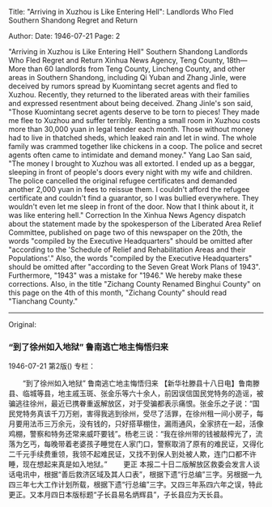 Title: "Arriving in Xuzhou is Like Entering Hell": Landlords Who Fled Southern Shandong Regret and Return

Author: 
Date: 1946-07-21
Page: 2

"Arriving in Xuzhou is Like Entering Hell"
Southern Shandong Landlords Who Fled Regret and Return
Xinhua News Agency, Teng County, 18th—More than 60 landlords from Teng County, Lincheng County, and other areas in Southern Shandong, including Qi Yuban and Zhang Jinle, were deceived by rumors spread by Kuomintang secret agents and fled to Xuzhou. Recently, they returned to the liberated areas with their families and expressed resentment about being deceived. Zhang Jinle's son said, "Those Kuomintang secret agents deserve to be torn to pieces! They made me flee to Xuzhou and suffer terribly. Renting a small room in Xuzhou costs more than 30,000 yuan in legal tender each month. Those without money had to live in thatched sheds, which leaked rain and let in wind. The whole family was crammed together like chickens in a coop. The police and secret agents often came to intimidate and demand money." Yang Lao San said, "The money I brought to Xuzhou was all extorted. I ended up as a beggar, sleeping in front of people's doors every night with my wife and children. The police cancelled the original refugee certificates and demanded another 2,000 yuan in fees to reissue them. I couldn't afford the refugee certificate and couldn't find a guarantor, so I was bullied everywhere. They wouldn't even let me sleep in front of the door. Now that I think about it, it was like entering hell."
Correction
In the Xinhua News Agency dispatch about the statement made by the spokesperson of the Liberated Area Relief Committee, published on page two of this newspaper on the 20th, the words "compiled by the Executive Headquarters" should be omitted after "according to the 'Schedule of Relief and Rehabilitation Areas and their Populations'." Also, the words "compiled by the Executive Headquarters" should be omitted after "according to the Seven Great Work Plans of 1943". Furthermore, "1943" was a mistake for "1946." We hereby make these corrections. Also, in the title "Zichang County Renamed Binghui County" on this page on the 4th of this month, "Zichang County" should read "Tianchang County."



<hr /> 

Original: 


### “到了徐州如入地狱”  鲁南逃亡地主悔悟归来

1946-07-21
第2版()
专栏：

　　“到了徐州如入地狱”
    鲁南逃亡地主悔悟归来
    【新华社滕县十八日电】鲁南滕县、临城等县，地主戚玉斑、张金乐等六十余人，前因误信国民党特务的造谣，被骗逃往徐州，最近已携眷重返解放区，对于受骗都表示痛恨。张金乐之子说：“国民党特务真该千刀万剜，害得我逃到徐州，受尽了活罪，在徐州租一间小房子，每月要用法币三万余元，没有钱的，只好搭草棚住，漏雨通风，全家挤在一起，活像鸡棚，警察和特务还常来威吓要钱”。杨老三说：“我在徐州带的钱被敲榨光了，流落为乞丐，每晚带着老婆孩子睡觉在人家门口，警察取消了原有的难民证，又得化二千元手续费重领，我领不起难民证，又找不到保人到处被人欺，连门口都不许睡，现在想起来真是如入地狱。”
　　更正
    本报二十日二版解放区救委会发言人谈话电讯中，根据“善后救济区域及其人口表”，根据下遗“行总编”三字。另根据一九四三年七大工作计划所载，根据下遗“行总编”三字。又四三年系四六年之误，特此更正。又本月四日本版标题“子长县易名炳辉县”，子长县应为天长县。
